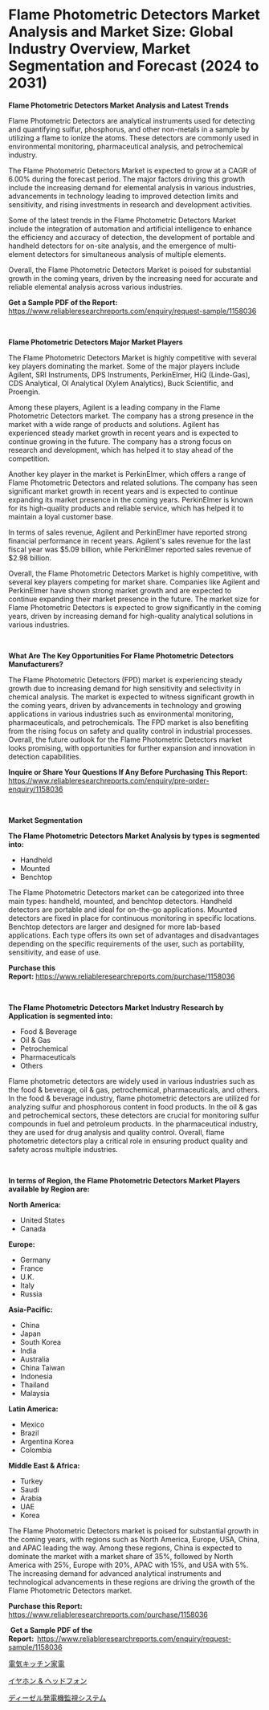 <p><h1>Flame Photometric Detectors Market Analysis and Market Size: Global Industry Overview, Market Segmentation and Forecast (2024 to 2031)</h1></p><p><strong>Flame Photometric Detectors Market Analysis and Latest Trends</strong></p>
<p><p>Flame Photometric Detectors are analytical instruments used for detecting and quantifying sulfur, phosphorus, and other non-metals in a sample by utilizing a flame to ionize the atoms. These detectors are commonly used in environmental monitoring, pharmaceutical analysis, and petrochemical industry.</p><p>The Flame Photometric Detectors Market is expected to grow at a CAGR of 6.00% during the forecast period. The major factors driving this growth include the increasing demand for elemental analysis in various industries, advancements in technology leading to improved detection limits and sensitivity, and rising investments in research and development activities.</p><p>Some of the latest trends in the Flame Photometric Detectors Market include the integration of automation and artificial intelligence to enhance the efficiency and accuracy of detection, the development of portable and handheld detectors for on-site analysis, and the emergence of multi-element detectors for simultaneous analysis of multiple elements.</p><p>Overall, the Flame Photometric Detectors Market is poised for substantial growth in the coming years, driven by the increasing need for accurate and reliable elemental analysis across various industries.</p></p>
<p><strong>Get a Sample PDF of the Report:&nbsp;</strong> <a href="https://www.reliableresearchreports.com/enquiry/request-sample/1158036">https://www.reliableresearchreports.com/enquiry/request-sample/1158036</a></p>
<p>&nbsp;</p>
<p><strong>Flame Photometric Detectors Major Market Players</strong></p>
<p><p>The Flame Photometric Detectors Market is highly competitive with several key players dominating the market. Some of the major players include Agilent, SRI Instruments, DPS Instruments, PerkinElmer, HiQ (Linde-Gas), CDS Analytical, OI Analytical (Xylem Analytics), Buck Scientific, and Proengin.</p><p>Among these players, Agilent is a leading company in the Flame Photometric Detectors market. The company has a strong presence in the market with a wide range of products and solutions. Agilent has experienced steady market growth in recent years and is expected to continue growing in the future. The company has a strong focus on research and development, which has helped it to stay ahead of the competition.</p><p>Another key player in the market is PerkinElmer, which offers a range of Flame Photometric Detectors and related solutions. The company has seen significant market growth in recent years and is expected to continue expanding its market presence in the coming years. PerkinElmer is known for its high-quality products and reliable service, which has helped it to maintain a loyal customer base.</p><p>In terms of sales revenue, Agilent and PerkinElmer have reported strong financial performance in recent years. Agilent's sales revenue for the last fiscal year was $5.09 billion, while PerkinElmer reported sales revenue of $2.98 billion.</p><p>Overall, the Flame Photometric Detectors Market is highly competitive, with several key players competing for market share. Companies like Agilent and PerkinElmer have shown strong market growth and are expected to continue expanding their market presence in the future. The market size for Flame Photometric Detectors is expected to grow significantly in the coming years, driven by increasing demand for high-quality analytical solutions in various industries.</p></p>
<p>&nbsp;</p>
<p><strong>What Are The Key Opportunities For Flame Photometric Detectors Manufacturers?</strong></p>
<p><p>The Flame Photometric Detectors (FPD) market is experiencing steady growth due to increasing demand for high sensitivity and selectivity in chemical analysis. The market is expected to witness significant growth in the coming years, driven by advancements in technology and growing applications in various industries such as environmental monitoring, pharmaceuticals, and petrochemicals. The FPD market is also benefiting from the rising focus on safety and quality control in industrial processes. Overall, the future outlook for the Flame Photometric Detectors market looks promising, with opportunities for further expansion and innovation in detection capabilities.</p></p>
<p><strong>Inquire or Share Your Questions If Any Before Purchasing This Report:</strong> <a href="https://www.reliableresearchreports.com/enquiry/pre-order-enquiry/1158036">https://www.reliableresearchreports.com/enquiry/pre-order-enquiry/1158036</a></p>
<p>&nbsp;</p>
<p><strong>Market Segmentation</strong></p>
<p><strong>The Flame Photometric Detectors Market Analysis by types is segmented into:</strong></p>
<p><ul><li>Handheld</li><li>Mounted</li><li>Benchtop</li></ul></p>
<p><p>The Flame Photometric Detectors market can be categorized into three main types: handheld, mounted, and benchtop detectors. Handheld detectors are portable and ideal for on-the-go applications. Mounted detectors are fixed in place for continuous monitoring in specific locations. Benchtop detectors are larger and designed for more lab-based applications. Each type offers its own set of advantages and disadvantages depending on the specific requirements of the user, such as portability, sensitivity, and ease of use.</p></p>
<p><strong>Purchase this Report:&nbsp;</strong><a href="https://www.reliableresearchreports.com/purchase/1158036">https://www.reliableresearchreports.com/purchase/1158036</a></p>
<p>&nbsp;</p>
<p><strong>The Flame Photometric Detectors Market Industry Research by Application is segmented into:</strong></p>
<p><ul><li>Food & Beverage</li><li>Oil & Gas</li><li>Petrochemical</li><li>Pharmaceuticals</li><li>Others</li></ul></p>
<p><p>Flame photometric detectors are widely used in various industries such as the food & beverage, oil & gas, petrochemical, pharmaceuticals, and others. In the food & beverage industry, flame photometric detectors are utilized for analyzing sulfur and phosphorous content in food products. In the oil & gas and petrochemical sectors, these detectors are crucial for monitoring sulfur compounds in fuel and petroleum products. In the pharmaceutical industry, they are used for drug analysis and quality control. Overall, flame photometric detectors play a critical role in ensuring product quality and safety across multiple industries.</p></p>
<p>&nbsp;</p>
<p><strong>In terms of Region, the Flame Photometric Detectors Market Players available by Region are:</strong></p>
<p>
    <p> <strong> North America: </strong>
        <ul>
            <li>United States</li>
            <li>Canada</li>
        </ul>
        </p> 
    <p> <strong> Europe: </strong>
        <ul>
            <li>Germany</li>
            <li>France</li>
            <li>U.K.</li>
            <li>Italy</li>
            <li>Russia</li>
        </ul>
        </p> 
    <p> <strong> Asia-Pacific: </strong>
        <ul>
            <li>China</li>
            <li>Japan</li>
            <li>South Korea</li>
            <li>India</li>
            <li>Australia</li>
            <li>China Taiwan</li>
            <li>Indonesia</li>
            <li>Thailand</li>
            <li>Malaysia</li>
        </ul>
        </p> 
    <p> <strong> Latin America: </strong>
        <ul>
            <li>Mexico</li>
            <li>Brazil</li>
            <li>Argentina Korea</li>
            <li>Colombia</li>
        </ul>
        </p> 
    <p> <strong> Middle East & Africa: </strong>
        <ul>
            <li>Turkey</li>
            <li>Saudi</li>
            <li>Arabia</li>
            <li>UAE</li>
            <li>Korea</li>
        </ul>
    </p>
    </p>
<p><p>The Flame Photometric Detectors market is poised for substantial growth in the coming years, with regions such as North America, Europe, USA, China, and APAC leading the way. Among these regions, China is expected to dominate the market with a market share of 35%, followed by North America with 25%, Europe with 20%, APAC with 15%, and USA with 5%. The increasing demand for advanced analytical instruments and technological advancements in these regions are driving the growth of the Flame Photometric Detectors market.</p></p>
<p><strong>Purchase this Report: </strong><a href="https://www.reliableresearchreports.com/purchase/1158036">https://www.reliableresearchreports.com/purchase/1158036</a></p>
<p>&nbsp;<strong>Get a Sample PDF of the Report:&nbsp;&nbsp;</strong><a href="https://www.reliableresearchreports.com/enquiry/request-sample/1158036">https://www.reliableresearchreports.com/enquiry/request-sample/1158036</a></p>
<p><strong></strong></p>
<p><p><a href="https://github.com/ihabdkwlxs948/Market-Research-Report-List-1/blob/main/40211388594.md">電気キッチン家電</a></p><p><a href="https://github.com/zoetazuur/Market-Research-Report-List-1/blob/main/81953488593.md">イヤホン & ヘッドフォン</a></p><p><a href="https://github.com/dadanedu33/Market-Research-Report-List-1/blob/main/97037998592.md">ディーゼル発電機監視システム</a></p></p>